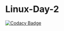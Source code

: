 # Linux-Day-2

[![Codacy Badge](https://api.codacy.com/project/badge/Grade/6f58360e04974bdf8ca6aed3caef5966)](https://app.codacy.com/gh/markojoksimovic9/Linux-Day-2?utm_source=github.com&utm_medium=referral&utm_content=markojoksimovic9/Linux-Day-2&utm_campaign=Badge_Grade_Settings)